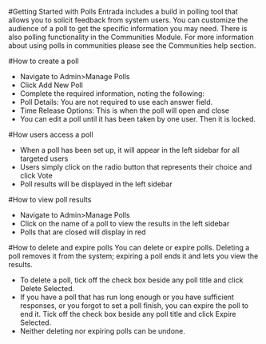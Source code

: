 #Getting Started with Polls
Entrada includes a build in polling tool that allows you to solicit feedback from system users.  You can customize the audience of a poll to get the specific information you may need.  There is also polling functionality in the Communities Module. For more information about using polls in communities please see the Communities help section.

#How to create a poll
* Navigate to Admin>Manage Polls
* Click Add New Poll
* Complete the required information, noting the following:
* Poll Details: You are not required to use each answer field.
* Time Release Options: This is when the poll will open and close
* You can edit a poll until it has been taken by one user.  Then it is locked.

#How users access a poll
* When a poll has been set up, it will appear in the left sidebar for all targeted users
* Users simply click on the radio button that represents their choice and click Vote
* Poll results will be displayed in the left sidebar

#How to view poll results
* Navigate to Admin>Manage Polls
* Click on the name of a poll to view the results in the left sidebar
* Polls that are closed will display in red

#How to delete and expire polls
You can delete or expire polls.  Deleting a poll removes it from the system; expiring a poll ends it and lets you view the results.

* To delete a poll, tick off the check box beside any poll title and click Delete Selected.
* If you have a poll that has run long enough or you have sufficient responses, or you forgot to set a poll finish, you can expire the poll to end it.  Tick off the check box beside any poll title and click Expire Selected.
* Neither deleting nor expiring polls can be undone.
